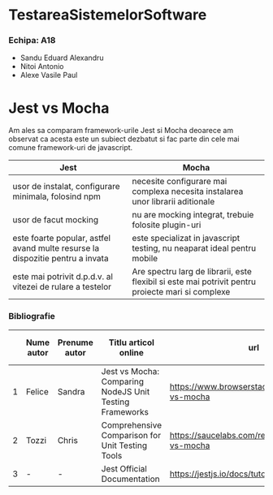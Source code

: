 # TestareaSistemelorSoftware
### Echipa: A18
- Sandu Eduard Alexandru
- Nitoi Antonio
- Alexe Vasile Paul

# Jest vs Mocha
Am ales sa comparam framework-urile Jest si Mocha deoarece am observat ca acesta este un subiect dezbatut si fac parte din cele mai comune framework-uri de javascript.

| Jest | Mocha |
|------|-------|
|usor de instalat, configurare minimala, folosind npm|necesite configurare mai complexa necesita instalarea unor librarii aditionale|
|usor de facut mocking| nu are mocking integrat, trebuie folosite plugin-uri|
|este foarte popular, astfel avand multe resurse la dispozitie pentru a invata|este specializat in javascript testing, nu neaparat ideal pentru mobile|
|este mai potrivit d.p.d.v. al vitezei de rulare a testelor|Are spectru larg de librarii, este flexibil si este mai potrivit pentru proiecte mari si complexe|




### Bibliografie

|    | Nume autor | Prenume autor | Titlu articol online | url | Data ultimei accesări |
|----|------|---------------|----------------------|-----|-----------------------|
|1|Felice|Sandra|Jest vs Mocha: Comparing NodeJS Unit Testing Frameworks|https://www.browserstack.com/guide/jest-vs-mocha|accesat la 09.04.2024|
|2|Tozzi|Chris|Comprehensive Comparison for Unit Testing Tools|https://saucelabs.com/resources/blog/jest-vs-mocha|accesat la 09.04.2024|
|3|-|-|Jest Official Documentation|https://jestjs.io/docs/tutorial-react-native|accesat la 09.04.2024|
